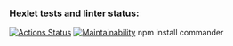 ### Hexlet tests and linter status:
[![Actions Status](https://github.com/kirillzheltov/frontend-project-46/actions/workflows/hexlet-check.yml/badge.svg)](https://github.com/kirillzheltov/frontend-project-46/actions)
[![Maintainability](https://api.codeclimate.com/v1/badges/4c2ca04a110269a723ee/maintainability)](https://codeclimate.com/github/kirillzheltov/frontend-project-46/maintainability)
npm install commander